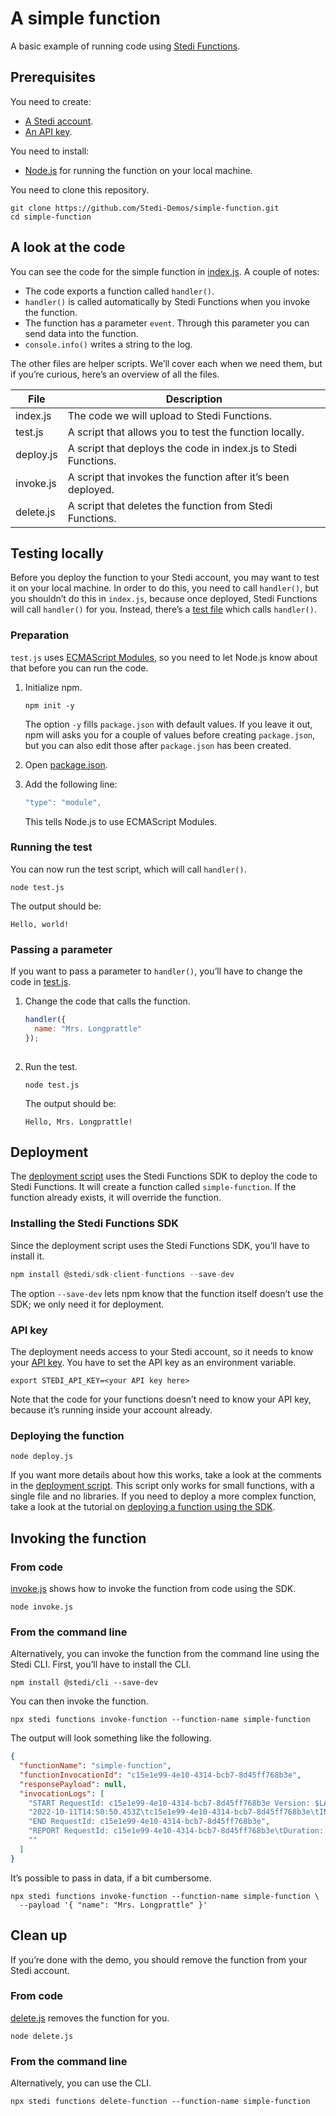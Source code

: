 # A simple function

A basic example of running code using [Stedi Functions](https://www.stedi.com/docs/functions).

## Prerequisites

You need to create:

- [A Stedi account](https://www.stedi.com/terminal/sign-up).
- [An API key](https://www.stedi.com/app/settings/api-keys).

You need to install:

- [Node.js](https://nodejs.org/) for running the function on your local machine.

You need to clone this repository.

```console
git clone https://github.com/Stedi-Demos/simple-function.git
cd simple-function
```

## A look at the code

You can see the code for the simple function in [index.js](index.js). A couple of notes:

- The code exports a function called `handler()`.
- `handler()` is called automatically by Stedi Functions when you invoke the function.
- The function has a parameter `event`. Through this parameter you can send data into the function. 
- `console.info()` writes a string to the log.

The other files are helper scripts. We’ll cover each when we need them, but if you’re curious, here’s an overview of all the files.

| File      | Description                                                    |
|-----------|----------------------------------------------------------------|
| index.js  | The code we will upload to Stedi Functions.                    |
| test.js   | A script that allows you to test the function locally.         |
| deploy.js | A script that deploys the code in index.js to Stedi Functions. |
| invoke.js | A script that invokes the function after it’s been deployed.   |
| delete.js | A script that deletes the function from Stedi Functions.       |

## Testing locally

Before you deploy the function to your Stedi account, you may want to test it on your local machine. In order to do this, you need to call `handler()`, but you shouldn’t do this in `index.js`, because once deployed, Stedi Functions will call `handler()` for you. Instead, there’s a [test file](test.js) which calls `handler()`.

### Preparation

`test.js` uses [ECMAScript Modules](https://webpack.js.org/guides/ecma-script-modules/), so you need to let Node.js know about that before you can run the code.

1. Initialize npm.

   ```console
   npm init -y
   ```

   The option `-y` fills `package.json` with default values. If you leave it out, npm will asks you for a couple of values before creating `package.json`, but you can also edit those after `package.json` has been created.

2. Open [package.json](package.json).

3. Add the following line:

   ```javascript
   "type": "module",
   ```

   This tells Node.js to use ECMAScript Modules.

### Running the test

You can now run the test script, which will call `handler()`.

```console
node test.js
```

The output should be:

```
Hello, world!
```

### Passing a parameter

If you want to pass a parameter to `handler()`, you’ll have to change the code in [test.js](test.js).

1. Change the code that calls the function.

   ```javascript
   handler({
     name: "Mrs. Longprattle"
   });
  
2. Run the test.

   ```console
   node test.js
   ```

   The output should be:

   ```console
   Hello, Mrs. Longprattle!
   ```

## Deployment

The [deployment script](deploy.js) uses the Stedi Functions SDK to deploy the code to Stedi Functions. It will create a function called `simple-function`. If the function already exists, it will override the function.

### Installing the Stedi Functions SDK

Since the deployment script uses the Stedi Functions SDK, you’ll have to install it.

```javascript
npm install @stedi/sdk-client-functions --save-dev
```

The option `--save-dev` lets npm know that the function itself doesn’t use the SDK; we only need it for deployment.

### API key

The deployment needs access to your Stedi account, so it needs to know your [API key](https://www.stedi.com/app/settings/api-keys). You have to set the API key as an environment variable.

```console
export STEDI_API_KEY=<your API key here>
```

Note that the code for your functions doesn’t need to know your API key, because it’s running inside your account already.

### Deploying the function

```console
node deploy.js
```

If you want more details about how this works, take a look at the comments in the [deployment script](deploy.js). This script only works for small functions, with a single file and no libraries. If you need to deploy a more complex function, take a look at the tutorial on [deploying a function using the SDK](https://github.com/Stedi-Demos/deploy-function-using-sdk).

## Invoking the function

### From code

[invoke.js](invoke.js) shows how to invoke the function from code using the SDK.

```console
node invoke.js
```

### From the command line

Alternatively, you can invoke the function from the command line using the Stedi CLI. First, you’ll have to install the CLI.

```console
npm install @stedi/cli --save-dev
```

You can then invoke the function.

```console
npx stedi functions invoke-function --function-name simple-function
```

The output will look something like the following.

```json
{
  "functionName": "simple-function",
  "functionInvocationId": "c15e1e99-4e10-4314-bcb7-8d45ff768b3e",
  "responsePayload": null,
  "invocationLogs": [
    "START RequestId: c15e1e99-4e10-4314-bcb7-8d45ff768b3e Version: $LATEST",
    "2022-10-11T14:50:50.453Z\tc15e1e99-4e10-4314-bcb7-8d45ff768b3e\tINFO\tHello, world!",
    "END RequestId: c15e1e99-4e10-4314-bcb7-8d45ff768b3e",
    "REPORT RequestId: c15e1e99-4e10-4314-bcb7-8d45ff768b3e\tDuration: 1.25 ms\tBilled Duration: 2 ms\tMemory Size: 1024 MB\tMax Memory Used: 56 MB\t",
    ""
  ]
}
```

It’s possible to pass in data, if a bit cumbersome.

```console
npx stedi functions invoke-function --function-name simple-function \
  --payload '{ "name": "Mrs. Longprattle" }'
```

## Clean up

If you’re done with the demo, you should remove the function from your Stedi account.

### From code

[delete.js](delete.js) removes the function for you.

```console
node delete.js
```

### From the command line

Alternatively, you can use the CLI.

```console
npx stedi functions delete-function --function-name simple-function
```